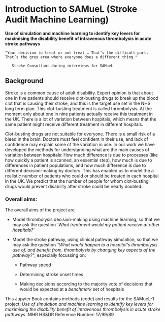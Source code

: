 # Introduction to SAMueL (Stroke Audit Machine Learning)

**Use of simulation and machine learning to identify key levers for maximising the disability benefit of intravenous thrombolysis in acute stroke pathways**

```{epigraph}
"Your decision to treat or not treat … That’s the difficult part. That’s the grey area where everyone does a different thing."

-- Stroke Consultant during interviews for SAMueL
```

## Background

Stroke is a common cause of adult disability. Expert opinion is that about one in five patients should receive clot-busting drugs to break up the blood clot that is causing their stroke, and this is the target use set in the NHS long term plan. This clot-busting treatment is called thrombolysis. At the moment only about one in nine patients actually receive this treatment in the UK. There is a lot of variation between hospitals, which means that the same patient might receive different treatment in different hospitals.

Clot-busting drugs are not suitable for everyone. There is a small risk of a bleed in the brain. Doctors must feel confident in their use, and lack of confidence may explain some of the variation in use. In our work we have developed the methods for understanding what are the main causes of variation between hospitals: How much difference is due to processes (like how quickly a patient is scanned, an essential step), how much is due to differences in patient populations, and how much difference is due to different decision-making by doctors. This has enabled us to model the a realistic number of patients who could or should be treated in each hospital in the UK. We predict that the number of people for whom clot-busting drugs would prevent disability after stroke could be nearly doubled.

### Overall aims:

The overall aims of the project are

* Model thrombolysis decision-making using machine learning, so that we may ask the question *'What treatment would my patient receive at other hospitals?'*

* Model the stroke pathway, using clinical pathway simulation, so that we may ask the question *"What would happen to a hospital's thrombolysis use of, and benefit from, thrombolysis by changing key aspects of the pathway?"*, especially focussing on:

    * Pathway speed
    
    * Determining stroke onset times
    
    * Making decisions according to the majority vote of decisions that would be expected at a *benchmark* set of hospitals
    
This Jupyter Book contains methods (code) and results for the SAMueL-1 project: *Use of simulation and machine learning to identify key levers for maximising the disability benefit of intravenous thrombolysis in acute stroke pathways.* NIHR HS&DR Reference Number: 17/99/89
